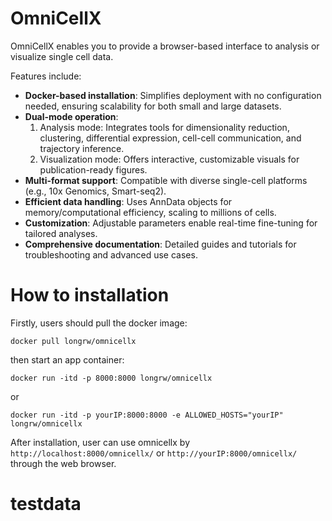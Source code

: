 # OmniCellX
OmniCellX enables you to provide a browser-based interface to analysis or visualize single cell data.

Features include:
<ul>
  <li><b>Docker-based installation</b>: Simplifies deployment with no configuration needed, ensuring scalability for both small and large datasets.</li>
  <li><b>Dual-mode operation</b>:<ol><li>Analysis mode: Integrates tools for dimensionality reduction, clustering, differential expression, cell-cell communication, and trajectory inference.</li><li>Visualization mode: Offers interactive, customizable visuals for publication-ready figures.</li></ol></li>
  <li><b>Multi-format support</b>: Compatible with diverse single-cell platforms (e.g., 10x Genomics, Smart-seq2).</li>
  <li><b>Efficient data handling</b>: Uses AnnData objects for memory/computational efficiency, scaling to millions of cells.</li>
  <li><b>Customization</b>: Adjustable parameters enable real-time fine-tuning for tailored analyses.</li>
  <li><b>Comprehensive documentation</b>: Detailed guides and tutorials for troubleshooting and advanced use cases.</li>
</ul>

# How to installation
Firstly, users should pull the docker image:
```
docker pull longrw/omnicellx
```
then start an app container:
```
docker run -itd -p 8000:8000 longrw/omnicellx
```
or
```
docker run -itd -p yourIP:8000:8000 -e ALLOWED_HOSTS="yourIP" longrw/omnicellx
```
After installation, user can use omnicellx by `http://localhost:8000/omnicellx/` or `http://yourIP:8000/omnicellx/` through the web browser.

# testdata
